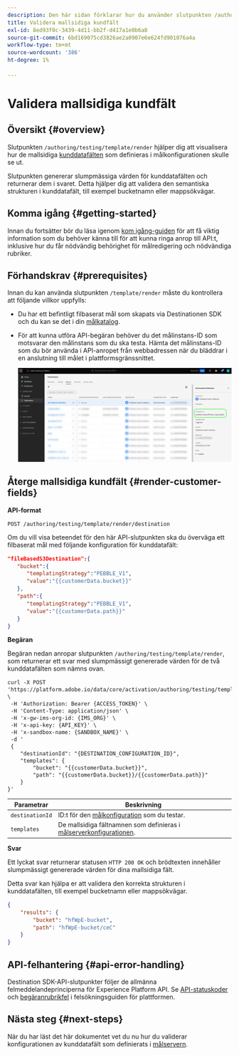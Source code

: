 ```yaml
---
description: Den här sidan förklarar hur du använder slutpunkten /authoring/testing/template/render för att visualisera hur de mallsidiga kunddatafälten som definieras i målkonfigurationen skulle se ut.
title: Validera mallsidiga kundfält
exl-id: 8ed93f0c-3439-4d11-bb2f-d417a1e0b6a8
source-git-commit: 6bd169075cd3826ae2a0907e6e624fd901076a4a
workflow-type: tm+mt
source-wordcount: '386'
ht-degree: 1%

---
```



# Validera mallsidiga kundfält

## Översikt {#overview}

Slutpunkten `/authoring/testing/template/render` hjälper dig att visualisera hur de mallsidiga [kunddatafälten](../../functionality/destination-configuration/customer-data-fields.md) som definieras i målkonfigurationen skulle se ut.

Slutpunkten genererar slumpmässiga värden för kunddatafälten och returnerar dem i svaret. Detta hjälper dig att validera den semantiska strukturen i kunddatafält, till exempel bucketnamn eller mappsökvägar.

## Komma igång {#getting-started}

Innan du fortsätter bör du läsa igenom [kom igång-guiden](../../getting-started.md) för att få viktig information som du behöver känna till för att kunna ringa anrop till API:t, inklusive hur du får nödvändig behörighet för målredigering och nödvändiga rubriker.

## Förhandskrav {#prerequisites}

Innan du kan använda slutpunkten `/template/render` måste du kontrollera att följande villkor uppfylls:

* Du har ett befintligt filbaserat mål som skapats via Destinationen SDK och du kan se det i din [målkatalog](../../../ui/destinations-workspace.md).
* För att kunna utföra API-begäran behöver du det målinstans-ID som motsvarar den målinstans som du ska testa. Hämta det målinstans-ID som du bör använda i API-anropet från webbadressen när du bläddrar i en anslutning till målet i plattformsgränssnittet.

  ![Gränssnittsbild som visar hur du hämtar målinstans-ID från URL:en.](../../assets/testing-api/get-destination-instance-id.png)

## Återge mallsidiga kundfält {#render-customer-fields}

**API-format**

```http
POST /authoring/testing/template/render/destination
```

Om du vill visa beteendet för den här API-slutpunkten ska du överväga ett filbaserat mål med följande konfiguration för kunddatafält:

```json
"fileBasedS3Destination":{
   "bucket":{
      "templatingStrategy":"PEBBLE_V1",
      "value":"{{customerData.bucket}}"
   },
   "path":{
      "templatingStrategy":"PEBBLE_V1",
      "value":"{{customerData.path}}"
   }
}
```

**Begäran**

Begäran nedan anropar slutpunkten `/authoring/testing/template/render`, som returnerar ett svar med slumpmässigt genererade värden för de två kunddatafälten som nämns ovan.

```shell
curl -X POST 'https://platform.adobe.io/data/core/activation/authoring/testing/template/render/destination' \
 -H 'Authorization: Bearer {ACCESS_TOKEN}' \
 -H 'Content-Type: application/json' \
 -H 'x-gw-ims-org-id: {IMS_ORG}' \
 -H 'x-api-key: {API_KEY}' \
 -H 'x-sandbox-name: {SANDBOX_NAME}' \
 -d '
 {
    "destinationId": "{DESTINATION_CONFIGURATION_ID}",
    "templates": {
        "bucket": "{{customerData.bucket}}",
        "path": "{{customerData.bucket}}/{{customerData.path}}"
    }
}'
```

| Parametrar | Beskrivning |
| -------- | ----------- |
| `destinationId` | ID:t för den [målkonfiguration](../../authoring-api/destination-configuration/retrieve-destination-configuration.md) som du testar. |
| `templates` | De mallsidiga fältnamnen som definieras i [målserverkonfigurationen](../../authoring-api/destination-server/create-destination-server.md). |

**Svar**

Ett lyckat svar returnerar statusen `HTTP 200 OK` och brödtexten innehåller slumpmässigt genererade värden för dina mallsidiga fält.

Detta svar kan hjälpa er att validera den korrekta strukturen i kunddatafälten, till exempel bucketnamn eller mappsökvägar.


```json
{
    "results": {
        "bucket": "hfWpE-bucket",
        "path": "hfWpE-bucket/ceC"
    }
}
```

## API-felhantering {#api-error-handling}

Destination SDK-API-slutpunkter följer de allmänna felmeddelandeprinciperna för Experience Platform API. Se [API-statuskoder](../../../../landing/troubleshooting.md#api-status-codes) och [begäranrubrikfel](../../../../landing/troubleshooting.md#request-header-errors) i felsökningsguiden för plattformen.

## Nästa steg {#next-steps}

När du har läst det här dokumentet vet du nu hur du validerar konfigurationen av kunddatafält som definierats i [målservern](../../authoring-api/destination-server/create-destination-server.md).
